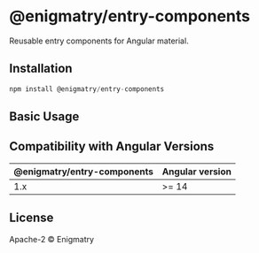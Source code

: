 # @enigmatry/entry-components

Reusable entry components for Angular material.

## Installation

```ts
npm install @enigmatry/entry-components
```

## Basic Usage

## Compatibility with Angular Versions

| @enigmatry/entry-components | Angular version |
| --------------------------- | --------------- |
| 1.x                         | >= 14           |

## License

Apache-2 © Enigmatry
